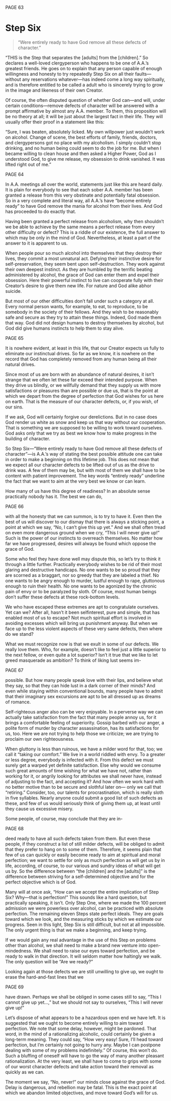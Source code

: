 PAGE 63

Step Six
====================
> “Were entirely ready to have God remove all these defects of character.”

“THIS is the Step that separates the [adults] from the [children].” So declares a well-loved clergyperson who happens to be one of A.A.’s greatest friends. He goes on to explain that any person capable of enough willingness and honesty to try repeatedly Step Six on all their faults—without any reservations whatever—has indeed come a long way spiritually, and is therefore entitled to be called a adult who is sincerely trying to grow in the image and likeness of their own Creator.

  Of course, the often disputed question of whether God can—and will, under certain conditions—remove defects of character will be answered with a prompt affirmative by almost any A.A. member. To them, this proposition will be no theory at all; it will be just about the largest fact in their life. They will usually offer their proof in a statement like this:

  “Sure, I was beaten, absolutely licked. My own willpower just wouldn’t work on alcohol. Change of scene, the best efforts of family, friends, doctors, and clergypersons got no place with my alcoholism. I simply couldn’t stop drinking, and no human being could seem to do the job for me. But when I became willing to clean house and then asked a Higher Power, God as I understood God, to give me release, my obsession to drink vanished. It was lifted right out of me.”

PAGE 64

  In A.A. meetings all over the world, statements just like this are heard daily. It is plain for everybody to see that each sober A.A. member has been granted a release from this very obstinate and potentially fatal obsession. So in a very complete and literal way, all A.A.’s have “become entirely ready” to have God remove the mania for alcohol from their lives. And God has proceeded to do exactly that.

  Having been granted a perfect release from alcoholism, why then shouldn’t we be able to achieve by the same means a perfect release from every other difficulty or defect? This is a riddle of our existence, the full answer to which may be only in the mind of God. Nevertheless, at least a part of the answer to it is apparent to us.

  When people pour so much alcohol into themselves that they destroy their lives, they commit a most unnatural act. Defying their instinctive desire for self-preservation, they seem bent upon self-destruction. They work against their own deepest instinct. As they are humbled by the terrific beating administered by alcohol, the grace of God can enter them and expel their obsession. Here their powerful instinct to live can cooperate fully with their Creator’s desire to give them new life. For nature and God alike abhor suicide.

  But most of our other difficulties don’t fall under such a category at all. Every normal person wants, for example, to eat, to reproduce, to be somebody in the society of their fellows. And they wish to be reasonably safe and secure as they try to attain these things. Indeed, God made them that way. God did not design humans to destroy themselves by alcohol, but God did give humans instincts to help them to stay alive.

PAGE 65

  It is nowhere evident, at least in this life, that our Creator expects us fully to eliminate our instinctual drives. So far as we know, it is nowhere on the record that God has completely removed from any human being all their natural drives.

  Since most of us are born with an abundance of natural desires, it isn’t strange that we often let these far exceed their intended purpose. When they drive us blindly, or we willfully demand that they supply us with more satisfactions or pleasures than are possible or due us, that is the point at which we depart from the degree of perfection that God wishes for us here on earth. That is the measure of our character defects, or, if you wish, of our sins.

  If we ask, God will certainly forgive our derelictions. But in no case does God render us white as snow and keep us that way without our cooperation. That is something we are supposed to be willing to work toward ourselves. God asks only that we try as best we know how to make progress in the building of character.

  So Step Six—“Were entirely ready to have God remove all these defects of character”—is A.A.’s way of stating the best possible attitude one can take in order to make a beginning on this lifetime job. This does not mean that we expect all our character defects to be lifted out of us as the drive to drink was. A few of them may be, but with most of them we shall have to be content with patient improvement. The key words “entirely ready” underline the fact that we want to aim at the very best we know or can learn.

  How many of us have this degree of readiness? In an absolute sense practically nobody has it. The best we can do,

PAGE 66

with all the honesty that we can summon, is to try to have it. Even then the best of us will discover to our dismay that there is always a sticking point, a point at which we say, “No, I can’t give this up yet.” And we shall often tread on even more dangerous ground when we cry, “This I will never give up!” Such is the power of our instincts to overreach themselves. No matter how far we have progressed, desires will always be found which oppose the grace of God.

  Some who feel they have done well may dispute this, so let’s try to think it through a little further. Practically everybody wishes to be rid of their most glaring and destructive handicaps. No one wants to be so proud that they are scorned as a braggart, nor so greedy that they are labeled a thief. No one wants to be angry enough to murder, lustful enough to rape, gluttonous enough to ruin their health. No one wants to be agonized by the chronic pain of envy or to be paralyzed by sloth. Of course, most human beings don’t suffer these defects at these rock-bottom levels.

  We who have escaped these extremes are apt to congratulate ourselves. Yet can we? After all, hasn’t it been selfinterest, pure and simple, that has enabled most of us to escape? Not much spiritual effort is involved in avoiding excesses which will bring us punishment anyway. But when we face up to the less violent aspects of these very same defects, then where do we stand?

  What we must recognize now is that we exult in some of our defects. We really love them. Who, for example, doesn’t like to feel just a little superior to the next fellow, or even quite a lot superior? Isn’t it true that we like to let greed masquerade as ambition? To think of liking lust seems im-

PAGE 67

possible. But how many people speak love with their lips, and believe what they say, so that they can hide lust in a dark corner of their minds? And even while staying within conventional bounds, many people have to admit that their imaginary sex excursions are apt to be all dressed up as dreams of romance.

  Self-righteous anger also can be very enjoyable. In a perverse way we can actually take satisfaction from the fact that many people annoy us, for it brings a comfortable feeling of superiority. Gossip barbed with our anger, a polite form of murder by character assassination, has its satisfactions for us, too. Here we are not trying to help those we criticize; we are trying to proclaim our own righteousness.

  When gluttony is less than ruinous, we have a milder word for that, too; we call it “taking our comfort.” We live in a world riddled with envy. To a greater or less degree, everybody is infected with it. From this defect we must surely get a warped yet definite satisfaction. Else why would we consume such great amounts of time wishing for what we have not, rather than working for it, or angrily looking for attributes we shall never have, instead of adjusting to the fact, and accepting it? And how often we work hard with no better motive than to be secure and slothful later on— only we call that “retiring.” Consider, too, our talents for procrastination, which is really sloth in five syllables. Nearly anyone could submit a good list of such defects as these, and few of us would seriously think of giving them up, at least until they cause us excessive misery.

  Some people, of course, may conclude that they are in-

PAGE 68

deed ready to have all such defects taken from them. But even these people, if they construct a list of still milder defects, will be obliged to admit that they prefer to hang on to some of them. Therefore, it seems plain that few of us can quickly or easily become ready to aim at spiritual and moral perfection; we want to settle for only as much perfection as will get us by in life, according, of course, to our various and sundry ideas of what will get us by. So the difference between “the [children] and the [adults]” is the difference between striving for a self-determined objective and for the perfect objective which is of God.

  Many will at once ask, “How can we accept the entire implication of Step Six? Why—that is perfection!” This sounds like a hard question, but practically speaking, it isn’t. Only Step One, where we made the 100 percent admission we were powerless over alcohol, can be practiced with absolute perfection. The remaining eleven Steps state perfect ideals. They are goals toward which we look, and the measuring sticks by which we estimate our progress. Seen in this light, Step Six is still difficult, but not at all impossible. The only urgent thing is that we make a beginning, and keep trying.

  If we would gain any real advantage in the use of this Step on problems other than alcohol, we shall need to make a brand new venture into open-mindedness. We shall need to raise our eyes toward perfection, and be ready to walk in that direction. It will seldom matter how haltingly we walk. The only question will be “Are we ready?”

  Looking again at those defects we are still unwilling to give up, we ought to erase the hard-and-fast lines that we

PAGE 69

have drawn. Perhaps we shall be obliged in some cases still to say, “This I cannot give up yet…,” but we should not say to ourselves, “This I will never give up!”

  Let’s dispose of what appears to be a hazardous open end we have left. It is suggested that we ought to become entirely willing to aim toward perfection. We note that some delay, however, might be pardoned. That word, in the mind of a rationalizing alcoholic, could certainly be given a long-term meaning. They could say, “How very easy! Sure, I’ll head toward perfection, but I’m certainly not going to hurry any. Maybe I can postpone dealing with some of my problems indefinitely.” Of course, this won’t do. Such a bluffing of oneself will have to go the way of many another pleasant rationalization. At the very least, we shall have to come to grips with some of our worst character defects and take action toward their removal as quickly as we can.

  The moment we say, “No, never!” our minds close against the grace of God. Delay is dangerous, and rebellion may be fatal. This is the exact point at which we abandon limited objectives, and move toward God’s will for us.
